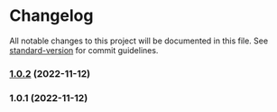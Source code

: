 # Changelog

All notable changes to this project will be documented in this file. See [standard-version](https://github.com/conventional-changelog/standard-version) for commit guidelines.

### [1.0.2](https://github.com/Pooja-Jeyasri/test/compare/v1.0.1...v1.0.2) (2022-11-12)

### 1.0.1 (2022-11-12)
